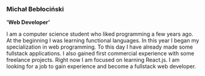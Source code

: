 ### Michał Bebłociński

**'Web Developer'**

I am a computer science student who liked
programming a few years ago. At the beginning
I was learning functional languages. In this year
I began my specialization in web programming.
To this day I have already made some fullstack
applications. I also gained first commercial
experience with some freelance projects. Right
now I am focused on learning React.js. I am
looking for a job to gain experience and become
a fullstack web developer.
<!--
**Michalbeblocinski/Michalbeblocinski** is a ✨ _special_ ✨ repository because its `README.md` (this file) appears on your GitHub profile.

Here are some ideas to get you started:

- 🔭 I’m currently working on ...
- 🌱 I’m currently learning ...
- 👯 I’m looking to collaborate on ...
- 🤔 I’m looking for help with ...
- 💬 Ask me about ...
- 📫 How to reach me: ...
- 😄 Pronouns: ...
- ⚡ Fun fact: ...
-->
